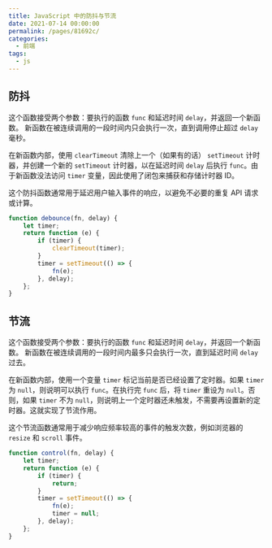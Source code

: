 ```yaml
---
title: JavaScript 中的防抖与节流
date: 2021-07-14 00:00:00
permalink: /pages/81692c/
categories: 
  - 前端
tags: 
  - js
---
```


## 防抖

这个函数接受两个参数：要执行的函数 `func` 和延迟时间 `delay`，并返回一个新函数。 新函数在被连续调用的一段时间内只会执行一次，直到调用停止超过 `delay` 毫秒。

在新函数内部，使用 `clearTimeout` 清除上一个（如果有的话） `setTimeout` 计时器，并创建一个新的 `setTimeout` 计时器，以在延迟时间 `delay` 后执行 `func`。由于新函数没法访问 `timer` 变量，因此使用了闭包来捕获和存储计时器 ID。

这个防抖函数通常用于延迟用户输入事件的响应，以避免不必要的重复 API 请求或计算。

```js
function debounce(fn, delay) {
	let timer;
	return function (e) {
		if (timer) {
			clearTimeout(timer);
		}
		timer = setTimeout(() => {
			fn(e);
		}, delay);
	};
}
```

## 节流

这个函数接受两个参数：要执行的函数 `func` 和延迟时间 `delay`，并返回一个新函数。 新函数在被连续调用的一段时间内最多只会执行一次，直到延迟时间 `delay` 过去。

在新函数内部，使用一个变量 `timer` 标记当前是否已经设置了定时器。如果 `timer` 为 `null`，则说明可以执行 `func`。在执行完 `func` 后，将 `timer` 重设为 `null`。否则，如果 `timer` 不为 `null`，则说明上一个定时器还未触发，不需要再设置新的定时器。这就实现了节流作用。

这个节流函数通常用于减少响应频率较高的事件的触发次数，例如浏览器的 `resize` 和 `scroll` 事件。

```js
function control(fn, delay) {
	let timer;
	return function (e) {
		if (timer) {
			return;
		}
		timer = setTimeout(() => {
			fn(e);
			timer = null;
		}, delay);
	};
}
```
